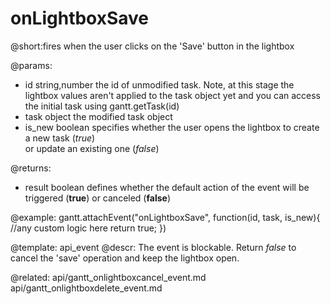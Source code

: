 onLightboxSave
=============
@short:fires when the user clicks on the 'Save' button in the lightbox
	

@params:
- id	 	string,number   	the id of unmodified task. Note, at this stage the lightbox values aren't applied to the task object yet and you can access the initial task using gantt.getTask(id)
- task 		object				the modified task object
- is_new	boolean				specifies whether the user opens the lightbox to create a new task (<i>true</i>)<br> or update an existing one (<i>false</i>)

@returns:  
  - result     boolean       defines whether the default action of the event will be triggered (<b>true</b>) or canceled (<b>false</b>) 
 
@example:
gantt.attachEvent("onLightboxSave", function(id, task, is_new){
    //any custom logic here
    return true;
})

@template:	api_event
@descr:
The event is blockable. Return *false* to cancel the 'save' operation and keep the lightbox open.

@related:
	api/gantt_onlightboxcancel_event.md
    api/gantt_onlightboxdelete_event.md